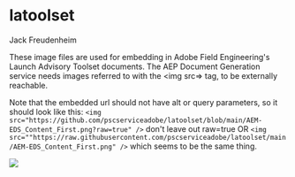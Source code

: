 # latoolset
Jack Freudenheim

These image files are used for embedding in Adobe Field Engineering's Launch Advisory Toolset documents. The AEP Document Generation service needs images referred to with the <img src=> tag, to be externally reachable.

Note that the embedded url should not have alt or query parameters, so it should look like this:
```<img src="https://github.com/pscserviceadobe/latoolset/blob/main/AEM-EDS_Content_First.png?raw=true" />``` don't leave out raw=true
OR
```<img src=""https://raw.githubusercontent.com/pscserviceadobe/latoolset/main/AEM-EDS_Content_First.png" />```
which seems to be the same thing.


<img src="https://github.com/pscserviceadobe/latoolset/blob/main/AEM-EDS_Content_First.png?raw=true" />
